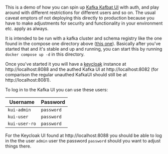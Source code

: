 This is a demo of how you can spin up [Kafka Kafbat UI](https://ui.docs.kafbat.io/) with auth, and play around with different restrictions for different users and so on.
The usual caveat emptors of not deploying this directly to production because you have to make adjustments for security and functionality in your environment etc. apply as always.

It is intended to be run with a kafka cluster and schema registry like the one found in the compose one directory above ([this one](../docker-compose.yaml)).
Basically after you've started that and it's stable and up and running, you can start this by running `docker compose up -d` in this directory.

Once you've started it you will have a [keycloak](https://www.keycloak.org/) instance at http://localhost:8088 and the authed Kafka UI at http://localhost:8082 (for comparison the regular unauthed KafkaUI should still be at http://localhost:8081).

To log in to the Kafka UI you can use these users:

| Username      | Password   |
|---------------|------------|
| `kui-admin`   | `password` |
| `kui-user`    | `password` |
| `kui-user-ro` | `password` |

For the Keycloak UI found at http://localhost:8088 you should be able to log in the the user `admin` user the password `password` should you want to adjust things there.
